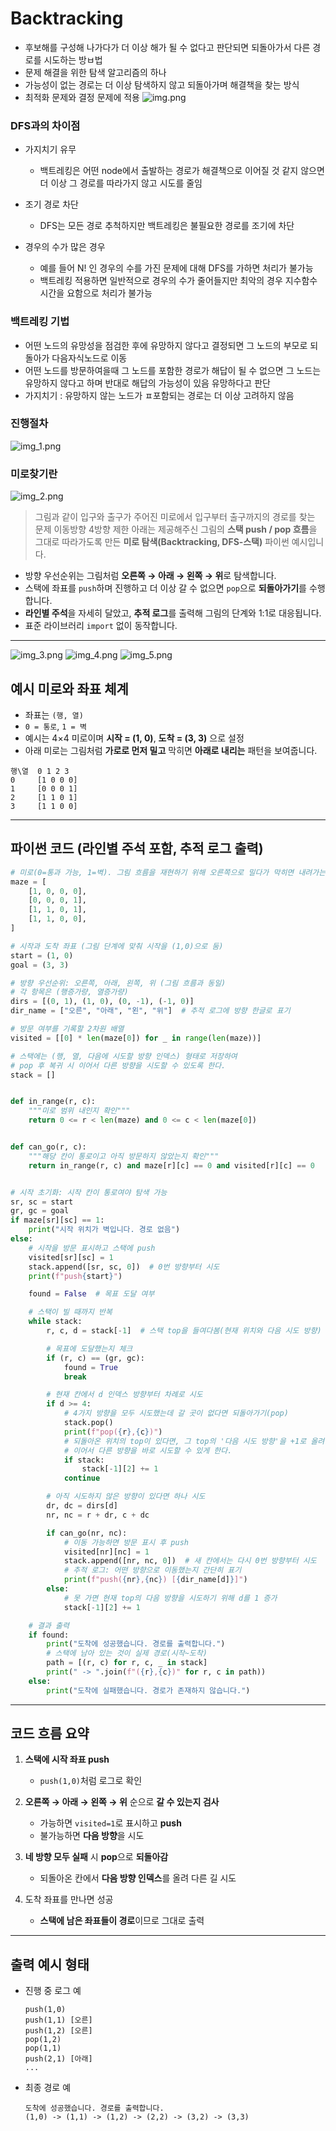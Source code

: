 # Backtracking

- 후보해를 구성해 나가다가 더 이상 해가 될 수 없다고 판단되면 되돌아가서 다른 경로를 시도하는 방ㅂ법
- 문제 해결을 위한 탐색 알고리즘의 하나
- 가능성이 없는 경로는 더 이상 탐색하지 않고 되돌아가며 해결책을 찾는 방식
- 최적화 문제와 결정 문제에 적용
  ![img.png](3_img/img.png)

### DFS과의 차이점

- 가지치기 유무
    - 백트레킹은 어떤 node에서 출발하는 경로가 해결책으로 이어질 것 같지 않으면 더 이상 그 경로를 따라가지 않고 시도를 줄임

- 조기 경로 차단
    - DFS는 모든 경로 추척하지만 백트레킹은 불필요한 경로를 조기에 차단

- 경우의 수가 많은 경우
    - 예를 들어 N! 인 경우의 수를 가진 문제에 대해 DFS를 가하면 처리가 불가능
    - 백트레킹 적용하면 일반적으로 경우의 수가 줄어들지만 최악의 경우 지수함수시간을 요함으로 처리가 불가능

### 백트레킹 기법

- 어떤 노드의 유망성을 점검한 후에 유망하지 않다고 결정되면 그 노드의 부모로 되돌아가 다음자식노드로 이동
- 어떤 노드를 방문하여을때 그 노드를 포함한 경로가 해답이 될 수 없으면 그 노드는 유망하지 않다고 하며 반대로 해답의 가능성이 있음 유망하다고 판단
- 가지치기 : 유망하지 않는 노드가 ㅍ포함되는 경로는 더 이상 고려하지 않음

### 진행절차

![img_1.png](3_img/img_1.png)

### 미로찾기란

![img_2.png](3_img/img_2.png)
> 그림과 같이 입구와 출구가 주어진 미로에서 입구부터 출구까지의 경로를 찾는 문제 이동방향 4방향 제한 아래는 제공해주신 그림의 **스택 push / pop 흐름**을 그대로 따라가도록 만든 **미로 탐색(Backtracking, DFS‑스택)** 파이썬 예시입니다.

* 방향 우선순위는 그림처럼 **오른쪽 → 아래 → 왼쪽 → 위**로 탐색합니다.
* 스택에 좌표를 `push`하며 진행하고 더 이상 갈 수 없으면 `pop`으로 **되돌아가기**를 수행합니다.
* **라인별 주석**을 자세히 달았고, **추적 로그**를 출력해 그림의 단계와 1:1로 대응됩니다.
* 표준 라이브러리 `import` 없이 동작합니다.

---
![img_3.png](3_img/img_3.png)
![img_4.png](3_img/img_4.png)
![img_5.png](3_img/img_5.png)

## 예시 미로와 좌표 체계

* 좌표는 `(행, 열)`
* `0 = 통로`, `1 = 벽`
* 예시는 4×4 미로이며 **시작 = (1, 0)**, **도착 = (3, 3)** 으로 설정
* 아래 미로는 그림처럼 **가로로 먼저 밀고** 막히면 **아래로 내리는** 패턴을 보여줍니다.

```text
행\열  0 1 2 3
0     [1 0 0 0]
1     [0 0 0 1]
2     [1 1 0 1]
3     [1 1 0 0]
```

---

## 파이썬 코드 (라인별 주석 포함, 추적 로그 출력)

```python
# 미로(0=통과 가능, 1=벽). 그림 흐름을 재현하기 위해 오른쪽으로 밀다가 막히면 내려가는 구조
maze = [
    [1, 0, 0, 0],
    [0, 0, 0, 1],
    [1, 1, 0, 1],
    [1, 1, 0, 0],
]

# 시작과 도착 좌표 (그림 단계에 맞춰 시작을 (1,0)으로 둠)
start = (1, 0)
goal = (3, 3)

# 방향 우선순위: 오른쪽, 아래, 왼쪽, 위 (그림 흐름과 동일)
# 각 항목은 (행증가량, 열증가량)
dirs = [(0, 1), (1, 0), (0, -1), (-1, 0)]
dir_name = ["오른", "아래", "왼", "위"]  # 추적 로그에 방향 한글로 표기

# 방문 여부를 기록할 2차원 배열
visited = [[0] * len(maze[0]) for _ in range(len(maze))]

# 스택에는 (행, 열, 다음에 시도할 방향 인덱스) 형태로 저장하여
# pop 후 복귀 시 이어서 다른 방향을 시도할 수 있도록 한다.
stack = []


def in_range(r, c):
    """미로 범위 내인지 확인"""
    return 0 <= r < len(maze) and 0 <= c < len(maze[0])


def can_go(r, c):
    """해당 칸이 통로이고 아직 방문하지 않았는지 확인"""
    return in_range(r, c) and maze[r][c] == 0 and visited[r][c] == 0


# 시작 초기화: 시작 칸이 통로여야 탐색 가능
sr, sc = start
gr, gc = goal
if maze[sr][sc] == 1:
    print("시작 위치가 벽입니다. 경로 없음")
else:
    # 시작을 방문 표시하고 스택에 push
    visited[sr][sc] = 1
    stack.append([sr, sc, 0])  # 0번 방향부터 시도
    print(f"push{start}")

    found = False  # 목표 도달 여부

    # 스택이 빌 때까지 반복
    while stack:
        r, c, d = stack[-1]  # 스택 top을 들여다봄(현재 위치와 다음 시도 방향)

        # 목표에 도달했는지 체크
        if (r, c) == (gr, gc):
            found = True
            break

        # 현재 칸에서 d 인덱스 방향부터 차례로 시도
        if d >= 4:
            # 4가지 방향을 모두 시도했는데 갈 곳이 없다면 되돌아가기(pop)
            stack.pop()
            print(f"pop({r},{c})")
            # 되돌아온 위치의 top이 있다면, 그 top의 '다음 시도 방향'을 +1로 올려
            # 이어서 다른 방향을 바로 시도할 수 있게 한다.
            if stack:
                stack[-1][2] += 1
            continue

        # 아직 시도하지 않은 방향이 있다면 하나 시도
        dr, dc = dirs[d]
        nr, nc = r + dr, c + dc

        if can_go(nr, nc):
            # 이동 가능하면 방문 표시 후 push
            visited[nr][nc] = 1
            stack.append([nr, nc, 0])  # 새 칸에서는 다시 0번 방향부터 시도
            # 추적 로그: 어떤 방향으로 이동했는지 간단히 표기
            print(f"push({nr},{nc}) [{dir_name[d]}]")
        else:
            # 못 가면 현재 top의 다음 방향을 시도하기 위해 d를 1 증가
            stack[-1][2] += 1

    # 결과 출력
    if found:
        print("도착에 성공했습니다. 경로를 출력합니다.")
        # 스택에 남아 있는 것이 실제 경로(시작~도착)
        path = [(r, c) for r, c, _ in stack]
        print(" -> ".join(f"({r},{c})" for r, c in path))
    else:
        print("도착에 실패했습니다. 경로가 존재하지 않습니다.")
```

---

## 코드 흐름 요약

1. **스택에 시작 좌표 push**

    * `push(1,0)`처럼 로그로 확인
2. **오른쪽 → 아래 → 왼쪽 → 위** 순으로 **갈 수 있는지 검사**

    * 가능하면 `visited=1`로 표시하고 **push**
    * 불가능하면 **다음 방향**을 시도
3. **네 방향 모두 실패** 시 **pop**으로 **되돌아감**

    * 되돌아온 칸에서 **다음 방향 인덱스**를 올려 다른 길 시도
4. 도착 좌표를 만나면 성공

    * **스택에 남은 좌표들이 경로**이므로 그대로 출력

---

## 출력 예시 형태

* 진행 중 로그 예

  ```
  push(1,0)
  push(1,1) [오른]
  push(1,2) [오른]
  pop(1,2)
  pop(1,1)
  push(2,1) [아래]
  ...
  ```
* 최종 경로 예

  ```
  도착에 성공했습니다. 경로를 출력합니다.
  (1,0) -> (1,1) -> (1,2) -> (2,2) -> (3,2) -> (3,3)
  ```

